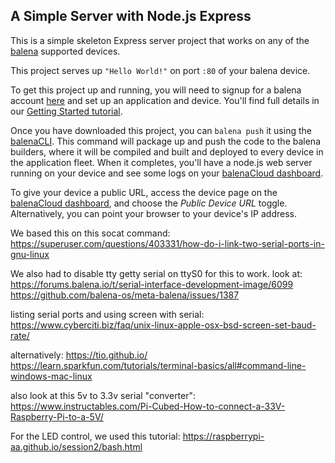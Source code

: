 ## A Simple Server with Node.js Express

This is a simple skeleton Express server project that works on any of the [balena][balena-link] supported devices.

This project serves up `"Hello World!"` on port `:80` of your balena device.

To get this project up and running, you will need to signup for a balena account [here][signup-page] and set up an application and device. You'll find full details in our [Getting Started tutorial][gettingStarted-link]. 

Once you have downloaded this project, you can `balena push` it using the [balenaCLI][balena-cli]. This command will package up and push the code to the balena builders, where it will be compiled and built and deployed to every device in the application fleet. When it completes, you'll have a node.js web server running on your device and see some logs on your [balenaCloud dashboard][balena-dashboard].

To give your device a public URL, access the device page on the [balenaCloud dashboard][balena-dashboard], and choose the _Public Device URL_ toggle. Alternatively, you can point your browser to your device's IP address.

[balena-link]:https://balena.io/
[signup-page]:https://dashboard.balena-cloud.com/signup
[gettingStarted-link]:http://balena.io/docs/learn/getting-started/
[balena-cli]:https://www.balena.io/docs/reference/cli/
[balena-dashboard]:https://dashboard.balena-cloud.com/


We based this on this socat command:
https://superuser.com/questions/403331/how-do-i-link-two-serial-ports-in-gnu-linux

We also had to disable tty getty serial on ttyS0 for this to work.
look at:
https://forums.balena.io/t/serial-interface-development-image/6099
https://github.com/balena-os/meta-balena/issues/1387

listing serial ports and using screen with serial:
https://www.cyberciti.biz/faq/unix-linux-apple-osx-bsd-screen-set-baud-rate/

alternatively:
https://tio.github.io/
https://learn.sparkfun.com/tutorials/terminal-basics/all#command-line-windows-mac-linux

also look at this 5v to 3.3v serial "converter":
https://www.instructables.com/Pi-Cubed-How-to-connect-a-33V-Raspberry-Pi-to-a-5V/


For the LED control, we used this tutorial:
https://raspberrypi-aa.github.io/session2/bash.html


